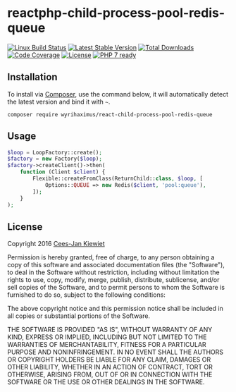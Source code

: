# reactphp-child-process-pool-redis-queue

[![Linux Build Status](https://travis-ci.org/WyriHaximus/reactphp-child-process-pool-redis-queue.png)](https://travis-ci.org/WyriHaximus/reactphp-child-process-pool-redis-queue)
[![Latest Stable Version](https://poser.pugx.org/WyriHaximus/react-child-process-pool-redis-queue/v/stable.png)](https://packagist.org/packages/WyriHaximus/react-child-process-pool-redis-queue)
[![Total Downloads](https://poser.pugx.org/wyrihaximus/react-child-process-pool-redis-queue/downloads.png)](https://packagist.org/packages/wyrihaximus/react-child-process-pool-redis-queue)
[![Code Coverage](https://scrutinizer-ci.com/g/WyriHaximus/react-child-process-pool-redis-queue/badges/coverage.png?b=master)](https://scrutinizer-ci.com/g/WyriHaximus/reactphp-child-process-pool-redis-queue/?branch=master)
[![License](https://poser.pugx.org/wyrihaximus/react-child-process-pool-redis-queue/license.png)](https://packagist.org/packages/wyrihaximus/react-child-process-pool-redis-queue)
[![PHP 7 ready](http://php7ready.timesplinter.ch/WyriHaximus/reactphp-child-process-pool-redis-queue/badge.svg)](https://travis-ci.org/WyriHaximus/reactphp-child-process-pool-redis-queue)

## Installation ##

To install via [Composer](http://getcomposer.org/), use the command below, it will automatically detect the latest version and bind it with `~`.

```
composer require wyrihaximus/react-child-process-pool-redis-queue
```

## Usage ##

```php
$loop = LoopFactory::create();
$factory = new Factory($loop);
$factory->createClient()->then(
    function (Client $client) {
        Flexible::createFromClass(ReturnChild::class, $loop, [
            Options::QUEUE => new Redis($client, 'pool:queue'),
        ]);
    }
);
```

## License ##

Copyright 2016 [Cees-Jan Kiewiet](http://wyrihaximus.net/)

Permission is hereby granted, free of charge, to any person
obtaining a copy of this software and associated documentation
files (the "Software"), to deal in the Software without
restriction, including without limitation the rights to use,
copy, modify, merge, publish, distribute, sublicense, and/or sell
copies of the Software, and to permit persons to whom the
Software is furnished to do so, subject to the following
conditions:

The above copyright notice and this permission notice shall be
included in all copies or substantial portions of the Software.

THE SOFTWARE IS PROVIDED "AS IS", WITHOUT WARRANTY OF ANY KIND,
EXPRESS OR IMPLIED, INCLUDING BUT NOT LIMITED TO THE WARRANTIES
OF MERCHANTABILITY, FITNESS FOR A PARTICULAR PURPOSE AND
NONINFRINGEMENT. IN NO EVENT SHALL THE AUTHORS OR COPYRIGHT
HOLDERS BE LIABLE FOR ANY CLAIM, DAMAGES OR OTHER LIABILITY,
WHETHER IN AN ACTION OF CONTRACT, TORT OR OTHERWISE, ARISING
FROM, OUT OF OR IN CONNECTION WITH THE SOFTWARE OR THE USE OR
OTHER DEALINGS IN THE SOFTWARE.
